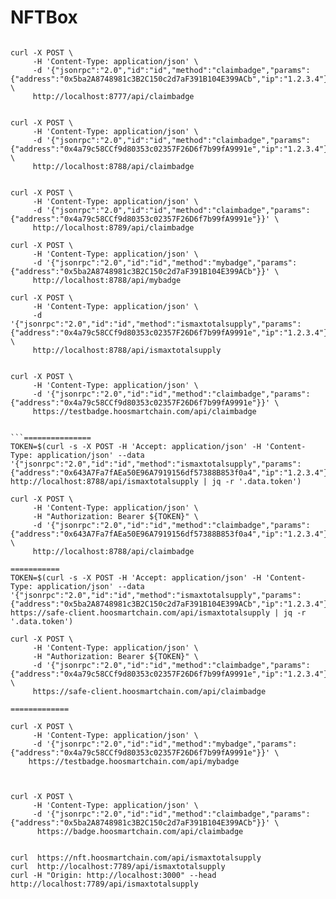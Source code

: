 # NFTBox

```

curl -X POST \
     -H 'Content-Type: application/json' \
     -d '{"jsonrpc":"2.0","id":"id","method":"claimbadge","params":{"address":"0x5ba2A8748981c3B2C150c2d7aF391B104E399ACb","ip":"1.2.3.4"}}' \
     http://localhost:8777/api/claimbadge


curl -X POST \
     -H 'Content-Type: application/json' \
     -d '{"jsonrpc":"2.0","id":"id","method":"claimbadge","params":{"address":"0x4a79c58CCf9d80353c02357F26D6f7b99fA9991e","ip":"1.2.3.4"}}' \
     http://localhost:8788/api/claimbadge


curl -X POST \
     -H 'Content-Type: application/json' \
     -d '{"jsonrpc":"2.0","id":"id","method":"claimbadge","params":{"address":"0x4a79c58CCf9d80353c02357F26D6f7b99fA9991e"}}' \
     http://localhost:8789/api/claimbadge

curl -X POST \
     -H 'Content-Type: application/json' \
     -d '{"jsonrpc":"2.0","id":"id","method":"mybadge","params":{"address":"0x5ba2A8748981c3B2C150c2d7aF391B104E399ACb"}}' \
     http://localhost:8788/api/mybadge

curl -X POST \
     -H 'Content-Type: application/json' \
     -d '{"jsonrpc":"2.0","id":"id","method":"ismaxtotalsupply","params":{"address":"0x4a79c58CCf9d80353c02357F26D6f7b99fA9991e","ip":"1.2.3.4"}}' \
     http://localhost:8788/api/ismaxtotalsupply


curl -X POST \
     -H 'Content-Type: application/json' \
     -d '{"jsonrpc":"2.0","id":"id","method":"claimbadge","params":{"address":"0x4a79c58CCf9d80353c02357F26D6f7b99fA9991e"}}' \
     https://testbadge.hoosmartchain.com/api/claimbadge


```===============
TOKEN=$(curl -s -X POST -H 'Accept: application/json' -H 'Content-Type: application/json' --data '{"jsonrpc":"2.0","id":"id","method":"ismaxtotalsupply","params":{"address":"0x643A7Fa7fAEa50E96A7919156df57388B853f0a4","ip":"1.2.3.4"}}' http://localhost:8788/api/ismaxtotalsupply | jq -r '.data.token')

curl -X POST \
     -H 'Content-Type: application/json' \
     -H "Authorization: Bearer ${TOKEN}" \
     -d '{"jsonrpc":"2.0","id":"id","method":"claimbadge","params":{"address":"0x643A7Fa7fAEa50E96A7919156df57388B853f0a4","ip":"1.2.3.4"}}' \
     http://localhost:8788/api/claimbadge

===========
TOKEN=$(curl -s -X POST -H 'Accept: application/json' -H 'Content-Type: application/json' --data '{"jsonrpc":"2.0","id":"id","method":"ismaxtotalsupply","params":{"address":"0x5ba2A8748981c3B2C150c2d7aF391B104E399ACb","ip":"1.2.3.4"}}' https://safe-client.hoosmartchain.com/api/ismaxtotalsupply | jq -r '.data.token')

curl -X POST \
     -H 'Content-Type: application/json' \
     -H "Authorization: Bearer ${TOKEN}" \
     -d '{"jsonrpc":"2.0","id":"id","method":"claimbadge","params":{"address":"0x4a79c58CCf9d80353c02357F26D6f7b99fA9991e","ip":"1.2.3.4"}}' \
     https://safe-client.hoosmartchain.com/api/claimbadge

=============

curl -X POST \
     -H 'Content-Type: application/json' \
     -d '{"jsonrpc":"2.0","id":"id","method":"mybadge","params":{"address":"0x4a79c58CCf9d80353c02357F26D6f7b99fA9991e"}}' \
    https://testbadge.hoosmartchain.com/api/mybadge



curl -X POST \
     -H 'Content-Type: application/json' \
     -d '{"jsonrpc":"2.0","id":"id","method":"claimbadge","params":{"address":"0x5ba2A8748981c3B2C150c2d7aF391B104E399ACb"}}' \
      https://badge.hoosmartchain.com/api/claimbadge


curl  https://nft.hoosmartchain.com/api/ismaxtotalsupply
curl  http://localhost:7789/api/ismaxtotalsupply
curl -H "Origin: http://localhost:3000" --head http://localhost:7789/api/ismaxtotalsupply
```


